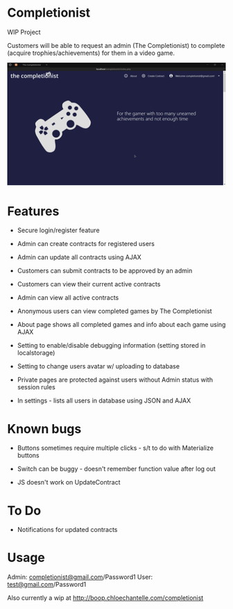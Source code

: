 # Completionist
WIP Project

Customers will be able to request an admin (The Completionist) to complete (acquire trophies/achievements) for them in a video game.

![Preview](https://github.com/chloechantelle/completionist/blob/master/preview.gif "Preview")

# Features

* Secure login/register feature

* Admin can create contracts for registered users

* Admin can update all contracts using AJAX

* Customers can submit contracts to be approved by an admin

* Customers can view their current active contracts

* Admin can view all active contracts

* Anonymous users can view completed games by The Completionist

* About page shows all completed games and info about each game using AJAX

* Setting to enable/disable debugging information (setting stored in localstorage)

* Setting to change users avatar w/ uploading to database

* Private pages are protected against users without Admin status with session rules

* In settings - lists all users in database using JSON and AJAX

# Known bugs

* Buttons sometimes require multiple clicks - s/t to do with Materialize buttons

* Switch can be buggy - doesn't remember function value after log out

* JS doesn't work on UpdateContract

# To Do

* Notifications for updated contracts

# Usage

Admin: completionist@gmail.com/Password1
User: test@gmail.com/Password1

Also currently a wip at http://boop.chloechantelle.com/completionist